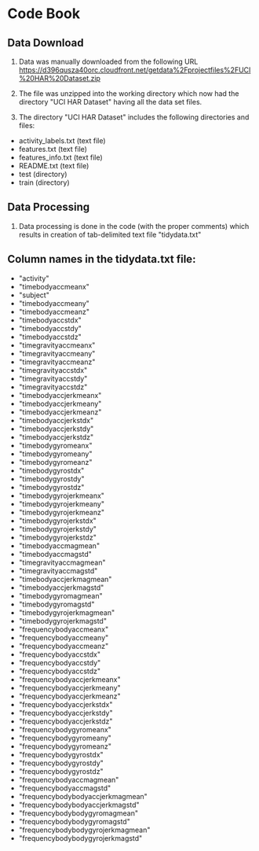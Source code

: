 Code Book 
========================

## Data Download

1. Data was manually downloaded from the following URL
https://d396qusza40orc.cloudfront.net/getdata%2Fprojectfiles%2FUCI%20HAR%20Dataset.zip

2. The file was unzipped into the working directory which  now had the directory "UCI HAR Dataset" having all the data set files.

3. The directory "UCI HAR Dataset" includes the following directories and files:
* activity_labels.txt (text file)
* features.txt (text file) 
* features_info.txt (text file)
* README.txt (text file)
* test (directory)
* train (directory)

## Data Processing

1. Data processing is done in the code (with the proper comments) which results in creation of tab-delimited text file "tidydata.txt"


## Column names in the tidydata.txt file: 

 * "activity"                        
 * "timebodyaccmeanx"                 
 * "subject"                          
 * "timebodyaccmeany"                
 * "timebodyaccmeanz"                 
 * "timebodyaccstdx"                 
 * "timebodyaccstdy"                  
 * "timebodyaccstdz"                 
 * "timegravityaccmeanx"              
 * "timegravityaccmeany"             
 * "timegravityaccmeanz"              
 * "timegravityaccstdx"              
 * "timegravityaccstdy"               
 * "timegravityaccstdz"              
 * "timebodyaccjerkmeanx"             
 * "timebodyaccjerkmeany"            
 * "timebodyaccjerkmeanz"             
 * "timebodyaccjerkstdx"             
 * "timebodyaccjerkstdy"              
 * "timebodyaccjerkstdz"             
 * "timebodygyromeanx"                
 * "timebodygyromeany"               
 * "timebodygyromeanz"                
 * "timebodygyrostdx"                
 * "timebodygyrostdy"                 
 * "timebodygyrostdz"                
 * "timebodygyrojerkmeanx"            
 * "timebodygyrojerkmeany"           
 * "timebodygyrojerkmeanz"            
 * "timebodygyrojerkstdx"            
 * "timebodygyrojerkstdy"             
 * "timebodygyrojerkstdz"            
 * "timebodyaccmagmean"               
 * "timebodyaccmagstd"               
 * "timegravityaccmagmean"            
 * "timegravityaccmagstd"            
 * "timebodyaccjerkmagmean"           
 * "timebodyaccjerkmagstd"           
 * "timebodygyromagmean"              
 * "timebodygyromagstd"              
 * "timebodygyrojerkmagmean"          
 * "timebodygyrojerkmagstd"          
 * "frequencybodyaccmeanx"            
 * "frequencybodyaccmeany"           
 * "frequencybodyaccmeanz"            
 * "frequencybodyaccstdx"            
 * "frequencybodyaccstdy"             
 * "frequencybodyaccstdz"            
 * "frequencybodyaccjerkmeanx"        
 * "frequencybodyaccjerkmeany"       
 * "frequencybodyaccjerkmeanz"        
 * "frequencybodyaccjerkstdx"        
 * "frequencybodyaccjerkstdy"         
 * "frequencybodyaccjerkstdz"        
 * "frequencybodygyromeanx"           
 * "frequencybodygyromeany"          
 * "frequencybodygyromeanz"           
 * "frequencybodygyrostdx"           
 * "frequencybodygyrostdy"            
 * "frequencybodygyrostdz"           
 * "frequencybodyaccmagmean"          
 * "frequencybodyaccmagstd"          
 * "frequencybodybodyaccjerkmagmean"  
 * "frequencybodybodyaccjerkmagstd"  
 * "frequencybodybodygyromagmean"     
 * "frequencybodybodygyromagstd"     
 * "frequencybodybodygyrojerkmagmean"  
 * "frequencybodybodygyrojerkmagstd"
